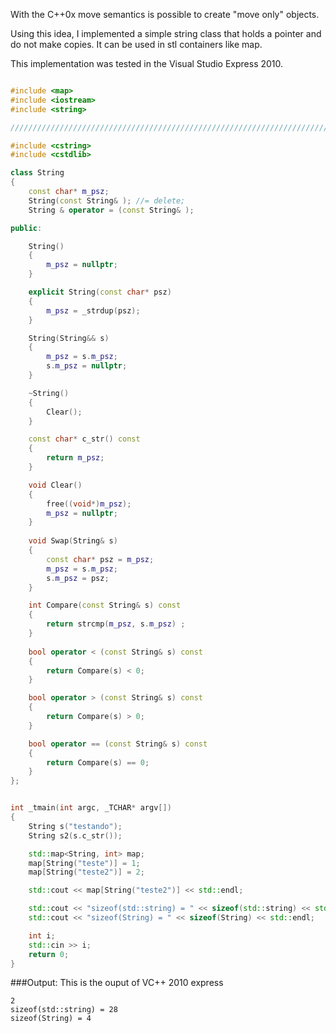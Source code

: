 

With the C++0x move semantics is possible to create "move only" objects.

Using this idea, I implemented a simple string class that holds a pointer and do not make copies. It can be used in stl containers like map.

This implementation was tested in the Visual Studio Express 2010.


```cpp

#include <map>
#include <iostream>
#include <string>

///////////////////////////////////////////////////////////////////////////////

#include <cstring>
#include <cstdlib>

class String
{
    const char* m_psz;
    String(const String& ); //= delete;
    String & operator = (const String& );

public:

    String()
    {
        m_psz = nullptr;
    }

    explicit String(const char* psz)
    {
        m_psz = _strdup(psz);
    }

    String(String&& s)
    {
        m_psz = s.m_psz;
        s.m_psz = nullptr;
    }

    ~String()
    {
        Clear();
    }

    const char* c_str() const
    {
        return m_psz;
    }

    void Clear()
    {
        free((void*)m_psz);
        m_psz = nullptr;
    }
    
    void Swap(String& s)
    {
        const char* psz = m_psz;
        m_psz = s.m_psz;
        s.m_psz = psz;
    }

    int Compare(const String& s) const
    {
        return strcmp(m_psz, s.m_psz) ;
    }
    
    bool operator < (const String& s) const
    {
        return Compare(s) < 0;
    }

    bool operator > (const String& s) const
    {
        return Compare(s) > 0;
    }

    bool operator == (const String& s) const
    {
        return Compare(s) == 0;
    }
};


int _tmain(int argc, _TCHAR* argv[])
{
    String s("testando");
    String s2(s.c_str());

    std::map<String, int> map;
    map[String("teste")] = 1;
    map[String("teste2")] = 2;

    std::cout << map[String("teste2")] << std::endl;

    std::cout << "sizeof(std::string) = " << sizeof(std::string) << std::endl;
    std::cout << "sizeof(String) = " << sizeof(String) << std::endl;

    int i;
    std::cin >> i;
    return 0;
}
```


###Output:
This is the ouput of VC++ 2010 express
```
2
sizeof(std::string) = 28
sizeof(String) = 4
``` 

